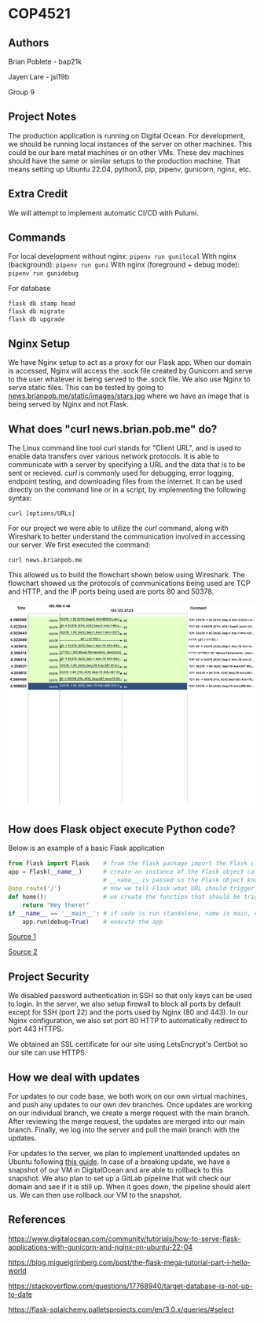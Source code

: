 # COP4521

## Authors

Brian Poblete - bap21k

Jayen Lare - jsl19b

Group 9

## Project Notes

The production application is running on Digital Ocean. For development, we
should be running local instances of the server on other machines. This could
be our bare metal machines or on other VMs. These dev machines should have
the same or similar setups to the production machine. That means setting up
Ubuntu 22.04, python3, pip, pipenv, gunicorn, nginx, etc.

## Extra Credit

We will attempt to implement automatic CI/CD with Pulumi.

## Commands 

For local development without nginx: `pipenv run gunilocal`
With nginx (background): `pipenv run guni`
With nginx (foreground + debug mode): `pipenv run gunidebug`

For database

```
flask db stamp head
flask db migrate
flask db upgrade
```

## Nginx Setup

We have Nginx setup to act as a proxy for our Flask app. When our domain is accessed, Nginx will access the .sock file created by Gunicorn
and serve to the user whatever is being served to the .sock file. We also use Nginx to serve static files. This can be tested
by going to [news.brianpob.me/static/images/stars.jpg](https://news.brianpob.me/static/images/stars.jpg) where we have an image that is being served by Nginx and not Flask.

## What does "curl news.brian.pob.me" do?

The Linux command line tool *curl* stands for "Client URL", and is used to enable data transfers over various network protocols. It is able to communicate with a server by specifying a URL and the data that is to be sent or recieved. *curl* is commonly used for debugging, error logging, endpoint testing, and downloading files from the internet. It can be used directly on the command line or in a script, by implementing the following syntax:
```
curl [options/URLs]
```
For our project we were able to utilize the *curl* command, along with Wireshark to better understand the communication involved in accessing our server. We first executed the command: 
```
curl news.brianpob.me
```
This allowed us to build the flowchart shown below using Wireshark. The flowchart showed us the protocols of communications being used are TCP and HTTP, and the IP ports being used are ports 80 and 50378.


![curl command flowchart](./images/wireshark_graph.png)

## How does Flask object execute Python code?

Below is an example of a basic Flask application
```Python
from flask import Flask    # from the flask package import the Flask class
app = Flask(__name__)      # create an instance of the Flask object called app with __name__
                           # __name__ is passed so the Flask object knows where to look for resources
@app.route('/')            # now we tell Flask what URL should trigger our function
def home():                # we create the function that should be triggered
    return "Hey there!"
if __name__ == '__main__': # if code is run standalone, name is main, execute the Flask app
    app.run(debug=True)    # execute the app
```
[Source 1](https://pythonhow.com/python-tutorial/flask/How-a-Flask-app-works/)

[Source 2](https://flask.palletsprojects.com/en/2.2.x/quickstart/#a-minimal-application)

## Project Security

We disabled password authentication in SSH so that only keys can be used to login. In the server,
we also setup firewall to block all ports by default except for SSH (port 22) and the ports used
by Nginx (80 and 443). In our Nginx configuration, we also set port 80 HTTP to automatically
redirect to port 443 HTTPS.

We obtained an SSL certificate for our site using LetsEncrypt's Certbot so our site can use HTTPS.

## How we deal with updates

For updates to our code base, we both work on our own virtual machines, and push any updates to our own dev branches. Once updates are working on our individual branch, we create a merge request with the main branch. After reviewing the merge request, the updates are merged into our main branch. Finally, we log into the server and pull the main branch with the updates.

For updates to the server, we plan to implement unattended updates on Ubuntu following [this guide](https://www.cyberciti.biz/faq/how-to-set-up-automatic-updates-for-ubuntu-linux-18-04/).
In case of a breaking update, we have a snapshot of our VM in DigitalOcean and are able to rollback to this snapshot. We also plan to set up
a GitLab pipeline that will check our domain and see if it is still up. When it goes down, the pipeline should alert us. We can then
use rollback our VM to the snapshot.

## References

https://www.digitalocean.com/community/tutorials/how-to-serve-flask-applications-with-gunicorn-and-nginx-on-ubuntu-22-04

https://blog.miguelgrinberg.com/post/the-flask-mega-tutorial-part-i-hello-world

https://stackoverflow.com/questions/17768940/target-database-is-not-up-to-date

https://flask-sqlalchemy.palletsprojects.com/en/3.0.x/queries/#select
